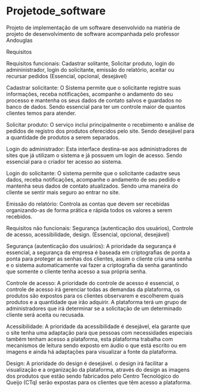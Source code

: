 # Projetode_software
Projeto de implementação de um software desenvolvido na matéria de projeto de desenvolvimento de software acompanhada pelo professor Andouglas

Requisitos 

Requisitos funcionais: Cadastrar solitante, Solicitar produto, login do admininistrador, login do solicitante, emissão do relatório, aceitar ou recursar pedidos
(Essencial, opcional, desejável)

Cadastrar solicitante: O Sistema permite que o solicitante registre suas informações, receba notificações, acompanhe o andamento do seu processo e mantenha os seus dados de contato salvos e guardados no banco de dados. Sendo essencial para ter um controle maior de quantos clientes temos para atender.

Solicitar produto: O serviço inclui principalmente o recebimento e análise de pedidos de registro dos produtos oferecidos pelo site. Sendo desejável para a quantidade de produtos a serem separados.

Login do administrador: Esta interface destina-se aos administradores de sites que já utilizam o sistema e já possuem um login de acesso. Sendo essencial para o criador ter acesso ao sistema.

Login do solicitante: O sistema permite que o solicitante cadastre seus dados, receba notificações, acompanhe o andamento de seu pedido e mantenha seus dados de contato atualizados. Sendo uma maneira do cliente se sentir mais seguro ao entrar no site.

Emissão do relatório: Controla as contas que devem ser recebidas organizando-as de forma prática e rápida todos os valores a serem recebidos.

Requisitos não funcionais: Segurança (autenticação dos usuários), Controle de acesso, acessibilidade, design.
(Essencial, opcional, desejável)

Segurança (autenticação dos usuários):  A prioridade da segurança é essencial,  a segurança da empresa é baseada em criptografias de ponta a ponta para proteger as senhas dos clientes, assim o cliente cria uma senha e o sistema  automaticamente vai fazer a criptografia da senha  garantindo que somente o cliente tenha acesso a sua própria senha.

 Controle de acesso: A prioridade do controle de acesso é essencial, o controle de acesso irá gerenciar todas as demandas da plataforma,  os produtos são expostos para os clientes observarem  e escolherem quais produtos e a quantidade que irão adquirir. A plataforma terá um grupo de administradores que irá determinar se a solicitação de um determinado cliente  será aceita ou recusada.
 
 Acessibilidade: A prioridade da acessibilidade é desejável, ela garante que o site tenha uma adaptação para que pessoas com necessidades especiais também tenham acesso a plataforma, esta plataforma trabalha com mecanismos  de leitura  sendo exposto em áudio o que está escrito ou em imagens e ainda  há adaptações para visualizar a fonte da plataforma. 

 Design: A prioridade do design é desejável. o design irá facilitar a visualização  e a organização da plataforma, através do design as imagens dos produtos que estão sendo fabricados pelo Centro Tecnológico do Queijo (CTq) serão expostas para os clientes que têm acesso a plataforma.



